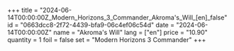 +++
title = "2024-06-14T00:00:00Z_Modern_Horizons_3_Commander_Akroma's_Will_[en]_false"
id = "0663dcc8-2f72-4439-bfa9-06c4ef06c54d"
date = "2024-06-14T00:00:00Z"
name = "Akroma's Will"
lang = ["en"]
price = "10.90"
quantity = 1
foil = false
set = "Modern Horizons 3 Commander"
+++
